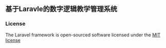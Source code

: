 ## 基于Laravle的数字逻辑教学管理系统


### License

The Laravel framework is open-sourced software licensed under the [MIT license](http://opensource.org/licenses/MIT)
